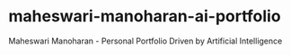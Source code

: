 # maheswari-manoharan-ai-portfolio
Maheswari Manoharan - Personal Portfolio Driven by Artificial Intelligence
